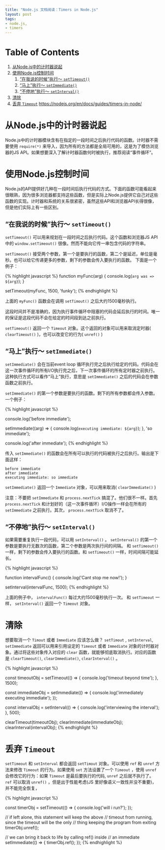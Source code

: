 ```yaml
---
title: "Node.js 文档阅读：Timers in Node.js"
layout: post
tags: 
- node.js, 
- timers
---
```


# Table of Contents

1.  [从Node.js中的计时器说起](#orgc678b18)
2.  [使用Node.js控制时间](#orga240b35)
    1.  [“在我说的时候”执行～ `setTimeout()`](#org7183e97)
    2.  [“马上”执行～ `setImmediate()`](#orgfc16be1)
    3.  [“不停地”执行～ `setInterval()`](#org2d02720)
3.  [清除](#orgbb6d390)
4.  [丢弃 `Timeout`](#orga11bc28)
<https://nodejs.org/en/docs/guides/timers-in-node/>


<a id="orgc678b18"></a>

# 从Node.js中的计时器说起

Node.js中的计时器模块含有在指定的一段时间之后执行代码的函数。计时器不需要使用 `require(*)` 来导入，因为所有的方法都是全局可用的，这是为了模仿浏览器的JS API。如果想要深入了解计时器函数何时被执行，推荐阅读“事件循环”。


<a id="orga240b35"></a>

# 使用Node.js控制时间

Node.js的API提供好几种在一段时间后执行代码的方式。下面的函数可能看起来很眼熟，因为很多浏览器都支持这些函数，但是实际上Node.js提供它自己对这些函数的实现。计时器和系统的关系很紧密，虽然这些API和浏览器API长得很像，但是他们实际上有一些区别。


<a id="org7183e97"></a>

## “在我说的时候”执行～ `setTimeout()`

`setTimeout()` 可以用来规划在一段时间之后执行代码。这个函数和浏览器JS API中的 `window.setTimeout()` 很像。然而不能向它传一串包含代码的字符串。

`setTimeout()` 接受两个参数，第一个是要执行的函数，第二个是延迟，单位是毫秒。也可以给它传递更多的参数，剩下的参数会传入要执行的函数。
下面是一个例子：

{% highlight javascript %}
function myFunc(arg) {
  console.log(`arg was => ${arg}`);
}

setTimeout(myFunc, 1500, 'funky');
{% endhighlight %}

上面的 `myFunc()` 函数会在调用 `setTimout()` 之后大约1500毫秒执行。

这段时间并不是准确的，因为执行事件循环中阻塞的代码会延后执行的时间。唯一的保证是这段代码不会在给定的时间段到达之前执行。

`setTimeout()` 返回一个 `Timeout` 对象。这个返回的对象可以用来取消定时器( `clearTimeout()` )，也可以改变它的行为( `unref()` )


<a id="orgfc16be1"></a>

## “马上”执行～ `setImmediate()`

`setImmediate()` 会在当前event loop 循环执行完之后执行给定的代码。代码会在这一次事件循环的所有I/O执行完之后，下一次事件循环的所有定时器之前执行。这种执行方式可以看作“马上”执行，意思是 `setImmediate()` 之后的代码会在参数函数之前执行。

`setImmediate()` 的第一个参数是要执行的函数。剩下的所有参数都会传入参数。一个例子：

{% highlight javascript %}

console.log('before immediate');

setImmediate((arg) => {
  console.log(`executing immediate: ${arg}`);
}, 'so immediate');

console.log('after immediate');
{% endhighlight %}

传入 `setImmediate()` 的函数会在所有可以执行的代码被执行之后执行。输出是下面这样：

    before immediate
    after immediate
    executing immediate: so immediate

`setImmediate()` 返回一个 `Immediate` 对象，可以用来取消( `clearImmediate()` )

注意：不要把 `setImmediate` 和 `process.nextTick` 搞混了。他们很不一样。首先 `process.nextTick` 和计划好的（这一次事件循环）I/O操作一样会在所有的 `setImmediate` 之前执行。其次， `process.nextTick` 取消不了。


<a id="org2d02720"></a>

## “不停地”执行～ `setInterval()`

如果需要重复执行一段代码，可以用 `setInterval()` 。 `setInterval()` 的第一个参数是要执行无数次的函数，第二个参数是两次执行间的间隔。
和 `setTimeout()` 一样，剩下的参数会传入要执行的函数。和 `setTimeout()` 一样，时间间隔可能延长。

{% highlight javascript %}

function intervalFunc() {
  console.log('Cant stop me now!');
}

setInterval(intervalFunc, 1500);
{% endhighlight %}

上面的例子中， `intervalFunc()` 每过大约1500毫秒执行一次。
和 `setTimeout` 一样， `setInterval()` 返回一个 `Timeout` 对象。


<a id="orgbb6d390"></a>

# 清除

想要取消一个 `Timout` 或者 `Immediate` 应该怎么做？ `setTimout` , `setInterval`, `setImmediate` 返回可以用来引用设定的 `Timeout` 或者 `Immediate` 对象的计时器对象。通过将这些对象传入对应的 `clear` 函数，就能够彻底取消执行。对应的函数是 `clearTimeout()`, `clearImmediate()`, `clearInterval()` 。

{% highlight javascript %}

const timeoutObj = setTimeout(() => {
  console.log('timeout beyond time');
}, 1500);

const immediateObj = setImmediate(() => {
  console.log('immediately executing immediate');
});

const intervalObj = setInterval(() => {
  console.log('interviewing the interval');
}, 500);

clearTimeout(timeoutObj);
clearImmediate(immediateObj);
clearInterval(intervalObj);
{% endhighlight %}


<a id="orga11bc28"></a>

# 丢弃 `Timeout`

`setTimeout` 和 `setInterval` 都会返回 `setTimout` 对象。可以使用 `ref` 和 `unref` 方法来修改 `Timeout` 的行为。如果使用 `set` 方法设置了一个 `Timeout` ，使用 `unref` 会修改它的行为：如果 `Timeout` 是最后要执行的代码, `unref` 之后就不执行了。 `ref` 可以取消 `unref()` ，但是出于性能考虑(JS 里好像语义一致性并没不重要)，并不能完全恢复，

{% highlight javascript %}

const timerObj = setTimeout(() => {
  console.log('will i run?');
});

// if left alone, this statement will keep the above
// timeout from running, since the timeout will be the only
// thing keeping the program from exiting
timerObj.unref();

// we can bring it back to life by calling ref() inside
// an immediate
setImmediate(() => {
  timerObj.ref();
});
{% endhighlight %}
